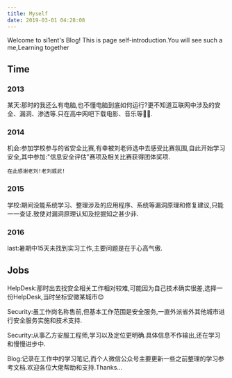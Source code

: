 ```yaml
---
title: Myself
date: 2019-03-01 04:28:08
---
```

Welcome to si1ent's Blog! This is page self-introduction.You will see such a me,Learning together

## Time
### 2013

某天:那时的我还么有电脑,也不懂电脑到底如何运行?更不知道互联网中涉及的安全、漏洞、渗透等.只在高中网吧下载电影、音乐等🤦‍♂️.

### 2014

机会:参加学校参与的省安全比赛,有幸被刘老师选中去感受比赛氛围,自此开始学习安全,其中参加:"信息安全评估"赛项及相关比赛获得团体奖项.
```
在此感谢老刘!老刘威武!
```

### 2015

学校:期间没能系统学习、整理涉及的应用程序、系统等漏洞原理和修复建议,只能一一查证.致使对漏洞原理认知及挖掘知之甚少非.

### 2016

last:暑期中15天未找到实习工作,主要问题是在于心高气傲.

## Jobs

HelpDesk:那时出去找安全相关工作相对较难,可能因为自己技术确实很差,选择一份HelpDesk,当时坐标安徽某城市😊

Security:虽工作岗名称售前,但基本工作范围是安全服务,一直外派省外其他城市进行安全服务实施和技术支持.

Security:从事乙方安服工程师,学习以及定位更明确.具体信息不作输出,还在学习和慢慢进步中.

Blog:记录在工作中的学习笔记,而个人微信公众号主要更新一些之前整理的学习参考文档.欢迎各位大佬帮助和支持.Thanks...
